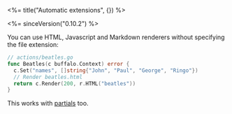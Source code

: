 <%= title("Automatic extensions", {}) %>

<%= sinceVersion("0.10.2") %>

You can use HTML, Javascript and Markdown renderers without specifying the file extension:

```go
// actions/beatles.go
func Beatles(c buffalo.Context) error {
  c.Set("names", []string{"John", "Paul", "George", "Ringo"})
  // Render beatles.html
  return c.Render(200, r.HTML("beatles"))
}
```

This works with [partials](/docs/partials) too.

